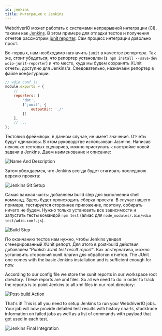 ```yaml
---
id: jenkins
title: Интеграция с Jenkins
---
```


WebdriverIO может работать с системами непрерывной интеграции (CI), такими как [Jenkins](https://jenkins-ci.org/). В этом примере для отладки тестов и получения отчетов рассмотрим [junit reporter](https://github.com/webdriverio/wdio-junit-repo). Сам процесс интеграции довольно прост.

Во-первых, нам необходимо назначить `junit` в качестве репортера. Так же, стоит убедиться, что репортер установлен (`$ npm install --save-dev wdio-junit-reporter`) и что место, куда мы будем сохранять XUnit отчеты, доступно для Jenkins'а. Следовательно, назначаем репортер в файле конфигурации:

```js
// wdio.conf.js
module.exports = {
    // ...
    reporters: [
        'dot',
        ['junit', {
            outputDir: './'
        }]
    ],
    // ...
};
```

Тестовый фреймворк, в данном случае, не имеет значения. Отчеты будут одинаковы. В этом руководстве использован Jasmine. Написав неколько тестовых сценариев, можно приступать к настройке новой задачи в Jenkins. Даем наименование и описание:

![Name And Description](/img/jenkins/jobname.png "Name And Description")

Затем убеждаемся, что Jenkins всегда будет стягивать последнюю версию проекта:

![Jenkins Git Setup](/img/jenkins/gitsetup.png "Jenkins Git Setup")

Самая важная часть: добавляем build step для выполнения shell комманд. Здесь будет происходить сборка проекта. В случае нашего примера, тестируется стороннее приложение, поэтому, собирать ничего не будем. Нужно только установить все зависимости и запустить тесты командой `npm test` (алиас для `node_modules/.bin/wdio test/wdio.conf.js`).

![Build Step](/img/jenkins/runjob.png "Build Step")

По окончанию тестов нам нужно, чтобы Jenkins увидел сгенерированный XUnit репорт. Для этого в post-build действия добавляем *"Publish JUnit test result report"*. Как альтернатива, можно установить сторонний xunit плагин для обработки отчетов. The JUnit one comes with the basic Jenkins installation and is sufficient enough for now.

According to our config file we store the xunit reports in our workspace root directory. These reports are xml files. So all we need to do in order to track the reports is to point Jenkins to all xml files in our root directory:

![Post-build Action](/img/jenkins/postjob.png "Post-build Action")

That's it! This is all you need to setup Jenkins to run your WebdriverIO jobs. Your job will now provide detailed test results with history charts, stacktrace information on failed jobs as well as a list of commands with payload that got used in each test.

![Jenkins Final Integration](/img/jenkins/final.png "Jenkins Final Integration")